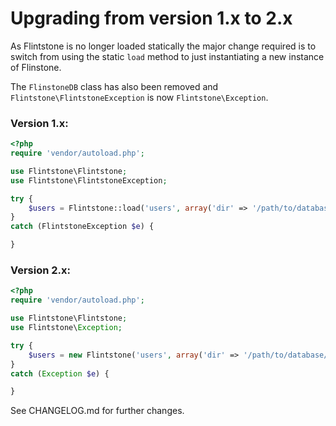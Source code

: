 Upgrading from version 1.x to 2.x
=================================

As Flintstone is no longer loaded statically the major change required is to switch from using the static `load` method to just instantiating a new instance of Flinstone.

The `FlinstoneDB` class has also been removed and `Flintstone\FlintstoneException` is now `Flintstone\Exception`.

### Version 1.x:

```php
<?php
require 'vendor/autoload.php';

use Flintstone\Flintstone;
use Flintstone\FlintstoneException;

try {
    $users = Flintstone::load('users', array('dir' => '/path/to/database/dir/'));
}
catch (FlintstoneException $e) {

}
```

### Version 2.x:

```php
<?php
require 'vendor/autoload.php';

use Flintstone\Flintstone;
use Flintstone\Exception;

try {
    $users = new Flintstone('users', array('dir' => '/path/to/database/dir/'));
}
catch (Exception $e) {

}
```

See CHANGELOG.md for further changes.